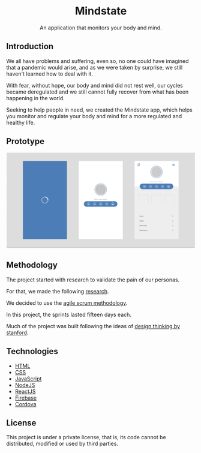 <h1 align="center">Mindstate</h1>

<p align="center">
  An application that monitors your body and mind.
</p>

## Introduction

We all have problems and suffering, even so, no one could have imagined that a pandemic would arise, and as we were taken by surprise, we still haven't learned how to deal with it.

With fear, without hope, our body and mind did not rest well, our cycles became deregulated and we still cannot fully recover from what has been happening in the world.

Seeking to help people in need, we created the Mindstate app, which helps you monitor and regulate your body and mind for a more regulated and healthy life.

## Prototype

<p align="center">
  <img src=".github/prototype.png" />
</p>

## Methodology
The project started with research to validate the pain of our personas.

For that, we made the following <a href="https://forms.gle/LFZA6vXYwy3s8vCn7">research</a>.

We decided to use the <a href="https://www.desenvolvimentoagil.com.br/scrum/">agile scrum methodology</a>.

In this project, the sprints lasted fifteen days each.

Much of the project was built following the ideas of <a href="https://dschool.stanford.edu/resources/dschool-reading-list">design thinking by stanford</a>.

## Technologies

- [HTML](https://developer.mozilla.org/pt-BR/docs/Web/HTML)
- [CSS](https://developer.mozilla.org/pt-BR/docs/Web/CSS)
- [JavaScript](https://developer.mozilla.org/pt-BR/docs/Web/JavaScript)
- [NodeJS](https://nodejs.org/)
- [ReactJS](https://reactjs.org/)
- [Firebase](https://firebase.google.com/)
- [Cordova](https://cordova.apache.org/)

## License
This project is under a private license, that is, its code cannot be distributed, modified or used by third parties.
